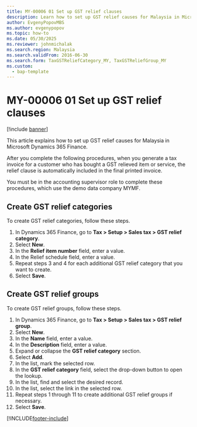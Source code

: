 ```yaml
--- 
title: MY-00006 01 Set up GST relief clauses
description: Learn how to set up GST relief causes for Malaysia in Microsoft Dynamics 365 Finance.
author: EvgenyPopovMBS
ms.author: evgenypopov
ms.topic: how-to
ms.date: 05/30/2025
ms.reviewer: johnmichalak    
ms.search.region: Malaysia
ms.search.validFrom: 2016-06-30
ms.search.form: TaxGSTReliefCategory_MY, TaxGSTReliefGroup_MY
ms.custom: 
  - bap-template
---
```


# MY-00006 01 Set up GST relief clauses

[!include [banner](../../includes/banner.md)]

This article explains how to set up GST relief causes for Malaysia in Microsoft Dynamics 365 Finance.

After you complete the following procedures, when you generate a tax invoice for a customer who has bought a GST relieved item or service, the relief clause is automatically included in the final printed invoice. 

You must be in the accounting supervisor role to complete these procedures, which use the demo data company MYMF.

## Create GST relief categories

To create GST relief categories, follow these steps.

1. In Dynamics 365 Finance, go to **Tax \> Setup \> Sales tax \> GST relief category**.
1. Select **New**.
1. In the **Relief item number** field, enter a value.
1. In the Relief schedule field, enter a value.
1. Repeat steps 3 and 4 for each additional GST relief category that you want to create.  
1. Select **Save**.

## Create GST relief groups

To create GST relief groups, follow these steps.

1. In Dynamics 365 Finance, go to **Tax \> Setup \> Sales tax \> GST relief group**.
1. Select **New**.
1. In the **Name** field, enter a value.
1. In the **Description** field, enter a value.
1. Expand or collapse the **GST relief category** section.
1. Select **Add**.
1. In the list, mark the selected row.
1. In the **GST relief category** field, select the drop-down button to open the lookup.
1. In the list, find and select the desired record.
1. In the list, select the link in the selected row.
1. Repeat steps 1 through 11 to create additional GST relief groups if necessary.  
1. Select **Save**.



[!INCLUDE[footer-include](../../../includes/footer-banner.md)]
